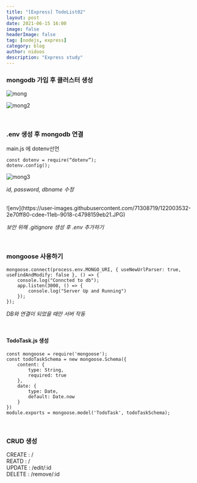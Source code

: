 ```yaml
---
title: "[Express] TodoList02"
layout: post
date: 2021-06-15 16:00
image: false
headerImage: false
tag: [nodejs, express]
category: blog
author: nidoos
description: "Express study"
---
```


### mongodb 가입 후 클러스터 생성
![mong](https://user-images.githubusercontent.com/71308719/122002880-44ca8b80-cded-11eb-9400-e9b42fa5ee98.JPG)

![mong2](https://user-images.githubusercontent.com/71308719/122002899-4ac06c80-cded-11eb-8cbb-1b4d4912adfb.JPG)

<br>

### .env 생성 후 mongodb 연결

main.js 에 dotenv선언
```
const dotenv = require(“dotenv”);
dotenv.config();
```

![mong3](https://user-images.githubusercontent.com/71308719/122002910-4eec8a00-cded-11eb-9a04-27b399fc38a4.JPG)

*id, password, dbname 수정*

<br>
![env](https://user-images.githubusercontent.com/71308719/122003532-2e70ff80-cdee-11eb-9018-c4798159eb21.JPG)

*보안 위해 .gitignore 생성 후 .env 추가하기*


<br>

### mongoose 사용하기

```
mongoose.connect(process.env.MONGO_URI, { useNewUrlParser: true, useFindAndModify: false }, () => {
    console.log("Conncted to db");
    app.listen(3000, () => {
        console.log("Server Up and Running")
    });
});
```

*DB와 연결이 되었을 때만 서버 작동*

<br>

#### TodoTask.js 생성

```
const mongoose = require('mongoose');
const todoTaskSchema = new mongoose.Schema({
    content: {
        type: String,
        required: true
    },
    date: {
        type: Date,
        default: Date.now
    }
})
module.exports = mongoose.model('TodoTask', todoTaskSchema);
```

<br>

### CRUD 생성

CREATE : / <br>
REATD : / <br>
UPDATE : /edit/:id <br>
DELETE : /remove/:id <br>
